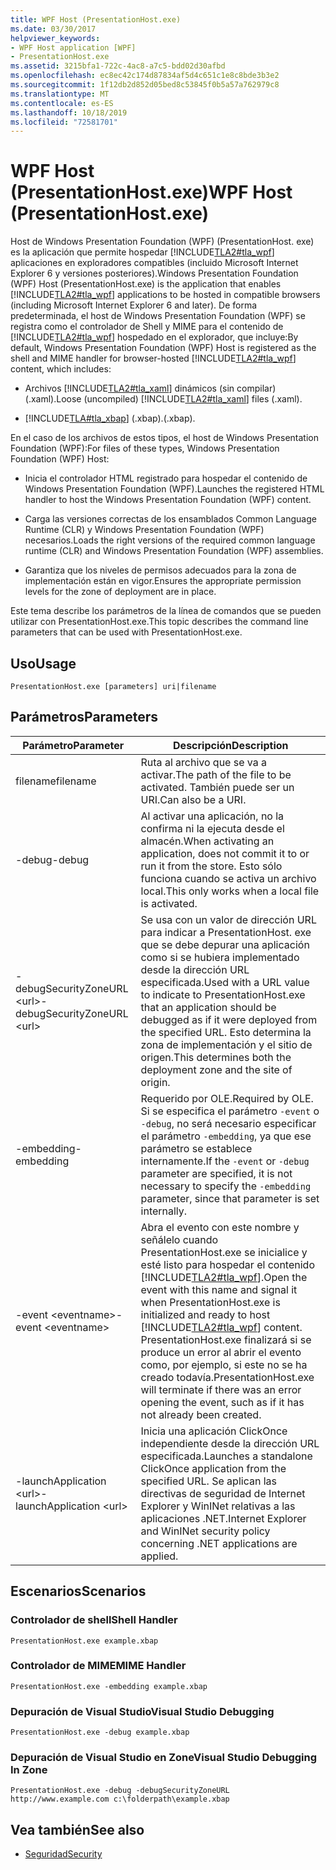 ```yaml
---
title: WPF Host (PresentationHost.exe)
ms.date: 03/30/2017
helpviewer_keywords:
- WPF Host application [WPF]
- PresentationHost.exe
ms.assetid: 3215bfa1-722c-4ac8-a7c5-bdd02d30afbd
ms.openlocfilehash: ec8ec42c174d87834af5d4c651c1e8c8bde3b3e2
ms.sourcegitcommit: 1f12db2d852d05bed8c53845f0b5a57a762979c8
ms.translationtype: MT
ms.contentlocale: es-ES
ms.lasthandoff: 10/18/2019
ms.locfileid: "72581701"
---
```

# <a name="wpf-host-presentationhostexe"></a><span data-ttu-id="01d31-102">WPF Host (PresentationHost.exe)</span><span class="sxs-lookup"><span data-stu-id="01d31-102">WPF Host (PresentationHost.exe)</span></span>
<span data-ttu-id="01d31-103">Host de Windows Presentation Foundation (WPF) (PresentationHost. exe) es la aplicación que permite hospedar [!INCLUDE[TLA2#tla_wpf](../../../../includes/tla2sharptla-wpf-md.md)] aplicaciones en exploradores compatibles (incluido Microsoft Internet Explorer 6 y versiones posteriores).</span><span class="sxs-lookup"><span data-stu-id="01d31-103">Windows Presentation Foundation (WPF) Host (PresentationHost.exe) is the application that enables [!INCLUDE[TLA2#tla_wpf](../../../../includes/tla2sharptla-wpf-md.md)] applications to be hosted in compatible browsers (including Microsoft Internet Explorer 6 and later).</span></span> <span data-ttu-id="01d31-104">De forma predeterminada, el host de Windows Presentation Foundation (WPF) se registra como el controlador de Shell y MIME para el contenido de [!INCLUDE[TLA2#tla_wpf](../../../../includes/tla2sharptla-wpf-md.md)] hospedado en el explorador, que incluye:</span><span class="sxs-lookup"><span data-stu-id="01d31-104">By default, Windows Presentation Foundation (WPF) Host is registered as the shell and MIME handler for browser-hosted [!INCLUDE[TLA2#tla_wpf](../../../../includes/tla2sharptla-wpf-md.md)] content, which includes:</span></span>  
  
- <span data-ttu-id="01d31-105">Archivos [!INCLUDE[TLA2#tla_xaml](../../../../includes/tla2sharptla-xaml-md.md)] dinámicos (sin compilar) (.xaml).</span><span class="sxs-lookup"><span data-stu-id="01d31-105">Loose (uncompiled) [!INCLUDE[TLA2#tla_xaml](../../../../includes/tla2sharptla-xaml-md.md)] files (.xaml).</span></span>  
  
- [!INCLUDE[TLA#tla_xbap](../../../../includes/tlasharptla-xbap-md.md)] <span data-ttu-id="01d31-106">(.xbap).</span><span class="sxs-lookup"><span data-stu-id="01d31-106">(.xbap).</span></span>  
  
 <span data-ttu-id="01d31-107">En el caso de los archivos de estos tipos, el host de Windows Presentation Foundation (WPF):</span><span class="sxs-lookup"><span data-stu-id="01d31-107">For files of these types, Windows Presentation Foundation (WPF) Host:</span></span>  
  
- <span data-ttu-id="01d31-108">Inicia el controlador HTML registrado para hospedar el contenido de Windows Presentation Foundation (WPF).</span><span class="sxs-lookup"><span data-stu-id="01d31-108">Launches the registered HTML handler to host the Windows Presentation Foundation (WPF) content.</span></span>  
  
- <span data-ttu-id="01d31-109">Carga las versiones correctas de los ensamblados Common Language Runtime (CLR) y Windows Presentation Foundation (WPF) necesarios.</span><span class="sxs-lookup"><span data-stu-id="01d31-109">Loads the right versions of the required common language runtime (CLR) and Windows Presentation Foundation (WPF) assemblies.</span></span>  
  
- <span data-ttu-id="01d31-110">Garantiza que los niveles de permisos adecuados para la zona de implementación están en vigor.</span><span class="sxs-lookup"><span data-stu-id="01d31-110">Ensures the appropriate permission levels for the zone of deployment are in place.</span></span>  
  
 <span data-ttu-id="01d31-111">Este tema describe los parámetros de la línea de comandos que se pueden utilizar con PresentationHost.exe.</span><span class="sxs-lookup"><span data-stu-id="01d31-111">This topic describes the command line parameters that can be used with PresentationHost.exe.</span></span>  
  
## <a name="usage"></a><span data-ttu-id="01d31-112">Uso</span><span class="sxs-lookup"><span data-stu-id="01d31-112">Usage</span></span>  
 `PresentationHost.exe [parameters] uri|filename`  
  
## <a name="parameters"></a><span data-ttu-id="01d31-113">Parámetros</span><span class="sxs-lookup"><span data-stu-id="01d31-113">Parameters</span></span>  
  
|<span data-ttu-id="01d31-114">Parámetro</span><span class="sxs-lookup"><span data-stu-id="01d31-114">Parameter</span></span>|<span data-ttu-id="01d31-115">Descripción</span><span class="sxs-lookup"><span data-stu-id="01d31-115">Description</span></span>|  
|---------------|-----------------|  
|<span data-ttu-id="01d31-116">filename</span><span class="sxs-lookup"><span data-stu-id="01d31-116">filename</span></span>|<span data-ttu-id="01d31-117">Ruta al archivo que se va a activar.</span><span class="sxs-lookup"><span data-stu-id="01d31-117">The path of the file to be activated.</span></span> <span data-ttu-id="01d31-118">También puede ser un URI.</span><span class="sxs-lookup"><span data-stu-id="01d31-118">Can also be a URI.</span></span>|  
|<span data-ttu-id="01d31-119">-debug</span><span class="sxs-lookup"><span data-stu-id="01d31-119">-debug</span></span>|<span data-ttu-id="01d31-120">Al activar una aplicación, no la confirma ni la ejecuta desde el almacén.</span><span class="sxs-lookup"><span data-stu-id="01d31-120">When activating an application, does not commit it to or run it from the store.</span></span> <span data-ttu-id="01d31-121">Esto sólo funciona cuando se activa un archivo local.</span><span class="sxs-lookup"><span data-stu-id="01d31-121">This only works when a local file is activated.</span></span>|  
|<span data-ttu-id="01d31-122">-debugSecurityZoneURL \<url></span><span class="sxs-lookup"><span data-stu-id="01d31-122">-debugSecurityZoneURL \<url></span></span>|<span data-ttu-id="01d31-123">Se usa con un valor de dirección URL para indicar a PresentationHost. exe que se debe depurar una aplicación como si se hubiera implementado desde la dirección URL especificada.</span><span class="sxs-lookup"><span data-stu-id="01d31-123">Used with a URL value to indicate to PresentationHost.exe that an application should be debugged as if it were deployed from the specified URL.</span></span> <span data-ttu-id="01d31-124">Esto determina la zona de implementación y el sitio de origen.</span><span class="sxs-lookup"><span data-stu-id="01d31-124">This determines both the deployment zone and the site of origin.</span></span>|  
|<span data-ttu-id="01d31-125">-embedding</span><span class="sxs-lookup"><span data-stu-id="01d31-125">-embedding</span></span>|<span data-ttu-id="01d31-126">Requerido por OLE.</span><span class="sxs-lookup"><span data-stu-id="01d31-126">Required by OLE.</span></span> <span data-ttu-id="01d31-127">Si se especifica el parámetro `-event` o `-debug`, no será necesario especificar el parámetro `-embedding`, ya que ese parámetro se establece internamente.</span><span class="sxs-lookup"><span data-stu-id="01d31-127">If the `-event` or `-debug` parameter are specified, it is not necessary to specify the `-embedding` parameter, since that parameter is set internally.</span></span>|  
|<span data-ttu-id="01d31-128">-event \<eventname></span><span class="sxs-lookup"><span data-stu-id="01d31-128">-event \<eventname></span></span>|<span data-ttu-id="01d31-129">Abra el evento con este nombre y señálelo cuando PresentationHost.exe se inicialice y esté listo para hospedar el contenido [!INCLUDE[TLA2#tla_wpf](../../../../includes/tla2sharptla-wpf-md.md)].</span><span class="sxs-lookup"><span data-stu-id="01d31-129">Open the event with this name and signal it when PresentationHost.exe is initialized and ready to host [!INCLUDE[TLA2#tla_wpf](../../../../includes/tla2sharptla-wpf-md.md)] content.</span></span> <span data-ttu-id="01d31-130">PresentationHost.exe finalizará si se produce un error al abrir el evento como, por ejemplo, si este no se ha creado todavía.</span><span class="sxs-lookup"><span data-stu-id="01d31-130">PresentationHost.exe will terminate if there was an error opening the event, such as if it has not already been created.</span></span>|  
|<span data-ttu-id="01d31-131">-launchApplication \<url></span><span class="sxs-lookup"><span data-stu-id="01d31-131">-launchApplication \<url></span></span>|<span data-ttu-id="01d31-132">Inicia una aplicación ClickOnce independiente desde la dirección URL especificada.</span><span class="sxs-lookup"><span data-stu-id="01d31-132">Launches a standalone ClickOnce application from the specified URL.</span></span> <span data-ttu-id="01d31-133">Se aplican las directivas de seguridad de Internet Explorer y WinINet relativas a las aplicaciones .NET.</span><span class="sxs-lookup"><span data-stu-id="01d31-133">Internet Explorer and WinINet security policy concerning .NET applications are applied.</span></span>|  
  
## <a name="scenarios"></a><span data-ttu-id="01d31-134">Escenarios</span><span class="sxs-lookup"><span data-stu-id="01d31-134">Scenarios</span></span>  
  
### <a name="shell-handler"></a><span data-ttu-id="01d31-135">Controlador de shell</span><span class="sxs-lookup"><span data-stu-id="01d31-135">Shell Handler</span></span>  
 `PresentationHost.exe example.xbap`  
  
### <a name="mime-handler"></a><span data-ttu-id="01d31-136">Controlador de MIME</span><span class="sxs-lookup"><span data-stu-id="01d31-136">MIME Handler</span></span>  
 `PresentationHost.exe -embedding example.xbap`  
  
### <a name="visual-studio-debugging"></a><span data-ttu-id="01d31-137">Depuración de Visual Studio</span><span class="sxs-lookup"><span data-stu-id="01d31-137">Visual Studio Debugging</span></span>  
 `PresentationHost.exe -debug example.xbap`  
  
### <a name="visual-studio-debugging-in-zone"></a><span data-ttu-id="01d31-138">Depuración de Visual Studio en Zone</span><span class="sxs-lookup"><span data-stu-id="01d31-138">Visual Studio Debugging In Zone</span></span>  
 `PresentationHost.exe -debug -debugSecurityZoneURL http://www.example.com c:\folderpath\example.xbap`  
  
## <a name="see-also"></a><span data-ttu-id="01d31-139">Vea también</span><span class="sxs-lookup"><span data-stu-id="01d31-139">See also</span></span>

- [<span data-ttu-id="01d31-140">Seguridad</span><span class="sxs-lookup"><span data-stu-id="01d31-140">Security</span></span>](../security-wpf.md)
